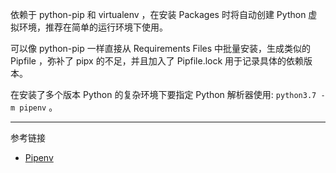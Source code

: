 依赖于 python-pip 和 virtualenv ，在安装 Packages 时将自动创建 Python 虚拟环境，推荐在简单的运行环境下使用。

可以像 python-pip 一样直接从 Requirements Files 中批量安装，生成类似的 Pipfile ，弥补了 pipx 的不足，并且加入了 Pipfile.lock 用于记录具体的依赖版本。

在安装了多个版本 Python 的复杂环境下要指定 Python 解析器使用:  `python3.7 -m pipenv` 。

---

参考链接

- [Pipenv](https://pipenv.pypa.io/en/latest/)
